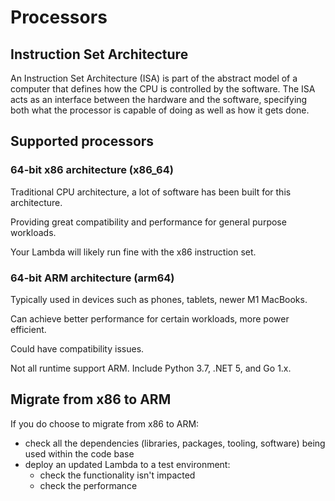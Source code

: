 # Processors

## Instruction Set Architecture

An Instruction Set Architecture (ISA) is part of the abstract model of a computer that defines how the CPU is controlled by the software. The ISA acts as an interface between the hardware and the software, specifying both what the processor is capable of doing as well as how it gets done.


## Supported processors

### 64-bit x86 architecture (x86_64)

Traditional CPU architecture, a lot of software has been built for this architecture.

Providing great compatibility and performance for general purpose workloads.

Your Lambda will likely run fine with the x86 instruction set.


### 64-bit ARM architecture (arm64)

Typically used in devices such as phones, tablets, newer M1 MacBooks.

Can achieve better performance for certain workloads, more power efficient.

Could have compatibility issues.

Not all runtime support ARM. Include Python 3.7, .NET 5, and Go 1.x.


## Migrate from x86 to ARM

If you do choose to migrate from x86 to ARM:
- check all the dependencies (libraries, packages, tooling, software) being used within the code base
- deploy an updated Lambda to a test environment:
  - check the functionality isn't impacted
  - check the performance